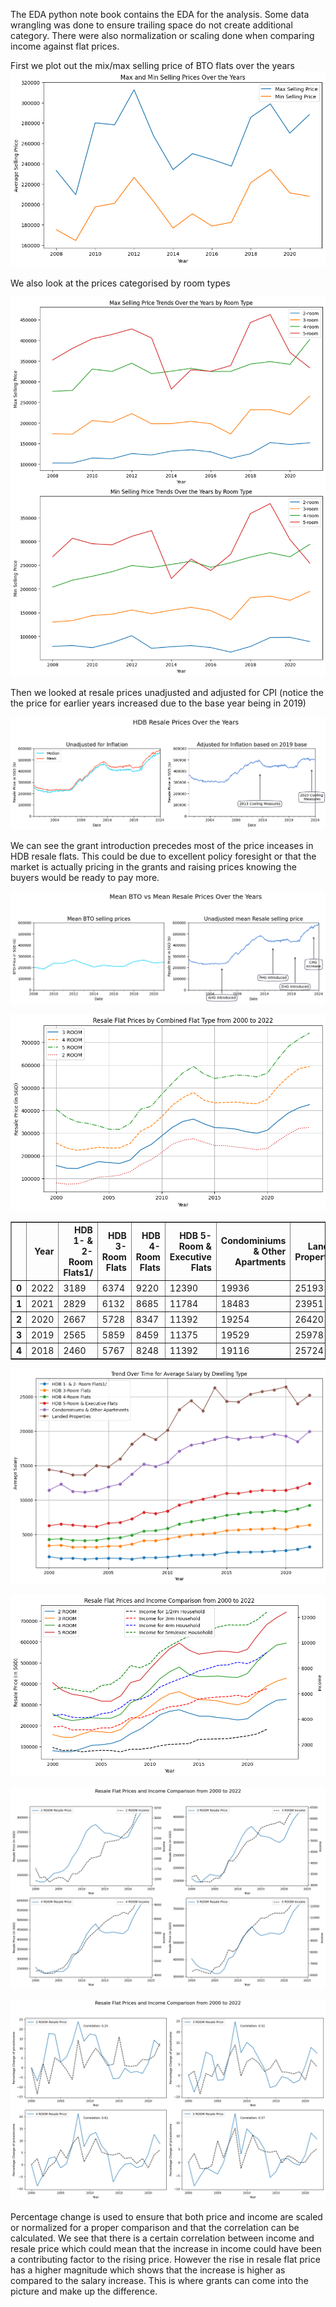 The EDA python note book contains the EDA for the analysis. Some data wrangling was done to ensure trailing space do not create additional category. There were also normalization or scaling done when comparing income against flat prices.


First we plot out the mix/max selling price of BTO flats over the years
![png](output_6_0.png)
    



We also look at the prices categorised by room types
    
![png](output_7_0.png)
    






Then we looked at resale prices unadjusted and adjusted for CPI (notice the the price for earlier years increased due to the base year being in 2019)
    
![png](output_14_1.png)
    





    

We can see the grant introduction precedes most of the price inceases in HDB resale flats. This could be due to excellent policy foresight or that the market is actually pricing in the grants and raising prices knowing the buyers would be ready to pay more.
 
    
![png](output_15_1.png)


![png](output_17_1.png)
    





<div>
<style scoped>
    .dataframe tbody tr th:only-of-type {
        vertical-align: middle;
    }

    .dataframe tbody tr th {
        vertical-align: top;
    }

    .dataframe thead th {
        text-align: right;
    }
</style>
<table border="1" class="dataframe">
  <thead>
    <tr style="text-align: right;">
      <th></th>
      <th>Year</th>
      <th>HDB 1- &amp; 2- Room Flats1/</th>
      <th>HDB 3-Room Flats</th>
      <th>HDB 4-Room Flats</th>
      <th>HDB 5-Room &amp; Executive Flats</th>
      <th>Condominiums &amp; Other Apartments</th>
      <th>Landed Properties</th>
    </tr>
  </thead>
  <tbody>
    <tr>
      <th>0</th>
      <td>2022</td>
      <td>3189</td>
      <td>6374</td>
      <td>9220</td>
      <td>12390</td>
      <td>19936</td>
      <td>25193</td>
    </tr>
    <tr>
      <th>1</th>
      <td>2021</td>
      <td>2829</td>
      <td>6132</td>
      <td>8685</td>
      <td>11784</td>
      <td>18483</td>
      <td>23951</td>
    </tr>
    <tr>
      <th>2</th>
      <td>2020</td>
      <td>2667</td>
      <td>5728</td>
      <td>8347</td>
      <td>11392</td>
      <td>19254</td>
      <td>26420</td>
    </tr>
    <tr>
      <th>3</th>
      <td>2019</td>
      <td>2565</td>
      <td>5859</td>
      <td>8459</td>
      <td>11375</td>
      <td>19529</td>
      <td>25978</td>
    </tr>
    <tr>
      <th>4</th>
      <td>2018</td>
      <td>2460</td>
      <td>5767</td>
      <td>8248</td>
      <td>11392</td>
      <td>19116</td>
      <td>25724</td>
    </tr>
  </tbody>
</table>
</div>




    
![png](output_20_0.png)
    

    
![png](output_21_1.png)
    

    
![png](output_24_0.png)
    



    
![png](output_25_0.png)
    


Percentage change is used to ensure that both price and income are scaled or normalized for a proper comparison and that the correlation can be calculated. We see that there is a certain correlation between income and resale price which could mean that the increase in income could have been a contributing factor to the rising price. However the rise in resale flat price has a higher magnitude which shows that the increase is higher as compared to the salary increase. This is where grants can come into the picture and make up the difference. 

